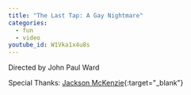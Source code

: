 ```yaml
---
title: "The Last Tap: A Gay Nightmare"
categories:
  - fun
  - video
youtube_id: W1Vka1x4u8s
---
```


Directed by John Paul Ward

Special Thanks: [Jackson McKenzie](https://instagram.com/rothdaddy?igshid=MzRlODBiNWFlZA==){:target="\_blank"}